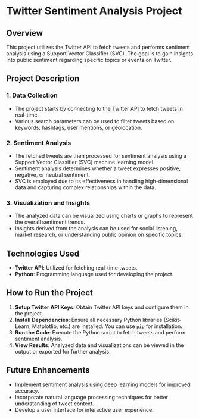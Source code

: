 # Twitter Sentiment Analysis Project

## Overview

This project utilizes the Twitter API to fetch tweets and performs sentiment analysis using a Support Vector Classifier (SVC). The goal is to gain insights into public sentiment regarding specific topics or events on Twitter.

## Project Description

### 1. Data Collection

- The project starts by connecting to the Twitter API to fetch tweets in real-time.
- Various search parameters can be used to filter tweets based on keywords, hashtags, user mentions, or geolocation.

### 2. Sentiment Analysis

- The fetched tweets are then processed for sentiment analysis using a Support Vector Classifier (SVC) machine learning model.
- Sentiment analysis determines whether a tweet expresses positive, negative, or neutral sentiment.
- SVC is employed due to its effectiveness in handling high-dimensional data and capturing complex relationships within the data.

### 3. Visualization and Insights

- The analyzed data can be visualized using charts or graphs to represent the overall sentiment trends.
- Insights derived from the analysis can be used for social listening, market research, or understanding public opinion on specific topics.

## Technologies Used

- **Twitter API**: Utilized for fetching real-time tweets.
- **Python**: Programming language used for developing the project.

## How to Run the Project

1. **Setup Twitter API Keys**: Obtain Twitter API keys and configure them in the project.
2. **Install Dependencies**: Ensure all necessary Python libraries (Scikit-Learn, Matplotlib, etc.) are installed. You can use `pip` for installation.
3. **Run the Code**: Execute the Python script to fetch tweets and perform sentiment analysis.
4. **View Results**: Analyzed data and visualizations can be viewed in the output or exported for further analysis.

## Future Enhancements

- Implement sentiment analysis using deep learning models for improved accuracy.
- Incorporate natural language processing techniques for better understanding of tweet context.
- Develop a user interface for interactive user experience.
